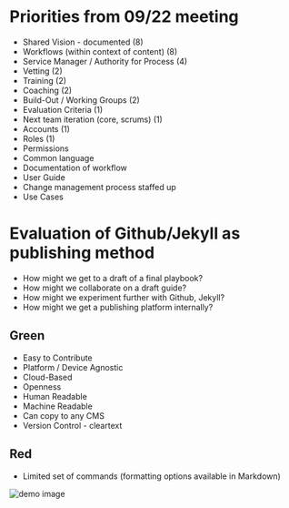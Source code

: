 # Priorities from 09/22 meeting

* Shared Vision - documented (8)
* Workflows (within context of content) (8)
* Service Manager / Authority for Process (4)
* Vetting (2)
* Training (2)
* Coaching (2)
* Build-Out / Working Groups (2)
* Evaluation Criteria (1)
* Next team iteration (core, scrums) (1)
* Accounts (1)
* Roles (1)
* Permissions
* Common language
* Documentation of workflow
* User Guide
* Change management process staffed up
* Use Cases

# Evaluation of Github/Jekyll as publishing method

* How might we get to a draft of a final playbook?
* How might we collaborate on a draft guide?
* How might we experiment further with Github, Jekyll?
* How might we get a publishing platform internally?

## Green

* Easy to Contribute
* Platform / Device Agnostic
* Cloud-Based
* Openness
* Human Readable
* Machine Readable
* Can copy to any CMS
* Version Control - cleartext

## Red

* Limited set of commands (formatting options available in Markdown)

![demo image](https://coderwall-assets-0.s3.amazonaws.com/uploads/picture/file/1931/gs.png "to be updated")

